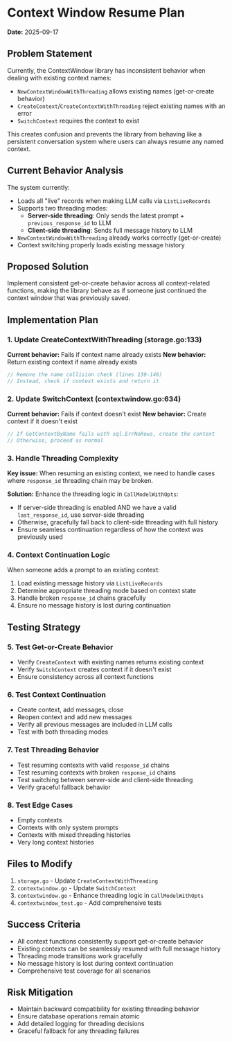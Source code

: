 # Context Window Resume Plan

**Date:** 2025-09-17

## Problem Statement

Currently, the ContextWindow library has inconsistent behavior when dealing with existing context names:

- `NewContextWindowWithThreading` allows existing names (get-or-create behavior)
- `CreateContext`/`CreateContextWithThreading` reject existing names with an error
- `SwitchContext` requires the context to exist

This creates confusion and prevents the library from behaving like a persistent conversation system where users can always resume any named context.

## Current Behavior Analysis

The system currently:
- Loads all "live" records when making LLM calls via `ListLiveRecords`
- Supports two threading modes:
  - **Server-side threading**: Only sends the latest prompt + `previous_response_id` to LLM
  - **Client-side threading**: Sends full message history to LLM
- `NewContextWindowWithThreading` already works correctly (get-or-create)
- Context switching properly loads existing message history

## Proposed Solution

Implement consistent get-or-create behavior across all context-related functions, making the library behave as if someone just continued the context window that was previously saved.

## Implementation Plan

### 1. Update CreateContextWithThreading (storage.go:133)

**Current behavior:** Fails if context name already exists
**New behavior:** Return existing context if name already exists

```go
// Remove the name collision check (lines 139-146)
// Instead, check if context exists and return it
```

### 2. Update SwitchContext (contextwindow.go:634)

**Current behavior:** Fails if context doesn't exist
**New behavior:** Create context if it doesn't exist

```go
// If GetContextByName fails with sql.ErrNoRows, create the context
// Otherwise, proceed as normal
```

### 3. Handle Threading Complexity

**Key issue:** When resuming an existing context, we need to handle cases where `response_id` threading chain may be broken.

**Solution:** Enhance the threading logic in `CallModelWithOpts`:
- If server-side threading is enabled AND we have a valid `last_response_id`, use server-side threading
- Otherwise, gracefully fall back to client-side threading with full history
- Ensure seamless continuation regardless of how the context was previously used

### 4. Context Continuation Logic

When someone adds a prompt to an existing context:
1. Load existing message history via `ListLiveRecords`
2. Determine appropriate threading mode based on context state
3. Handle broken `response_id` chains gracefully
4. Ensure no message history is lost during continuation

## Testing Strategy

### 5. Test Get-or-Create Behavior
- Verify `CreateContext` with existing names returns existing context
- Verify `SwitchContext` creates context if it doesn't exist
- Ensure consistency across all context functions

### 6. Test Context Continuation
- Create context, add messages, close
- Reopen context and add new messages
- Verify all previous messages are included in LLM calls
- Test with both threading modes

### 7. Test Threading Behavior
- Test resuming contexts with valid `response_id` chains
- Test resuming contexts with broken `response_id` chains
- Test switching between server-side and client-side threading
- Verify graceful fallback behavior

### 8. Test Edge Cases
- Empty contexts
- Contexts with only system prompts
- Contexts with mixed threading histories
- Very long context histories

## Files to Modify

1. `storage.go` - Update `CreateContextWithThreading`
2. `contextwindow.go` - Update `SwitchContext`
3. `contextwindow.go` - Enhance threading logic in `CallModelWithOpts`
4. `contextwindow_test.go` - Add comprehensive tests

## Success Criteria

- All context functions consistently support get-or-create behavior
- Existing contexts can be seamlessly resumed with full message history
- Threading mode transitions work gracefully
- No message history is lost during context continuation
- Comprehensive test coverage for all scenarios

## Risk Mitigation

- Maintain backward compatibility for existing threading behavior
- Ensure database operations remain atomic
- Add detailed logging for threading decisions
- Graceful fallback for any threading failures